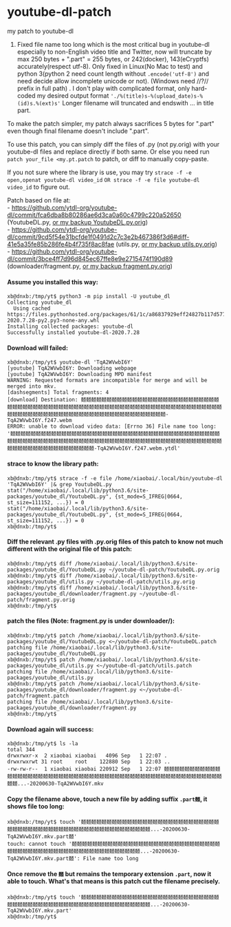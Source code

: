 # youtube-dl-patch
my patch to youtube-dl

1. Fixed file name too long which is the most critical bug in youtube-dl especially to non-English video title and Twitter, now will truncate by max 250 bytes + ".part" = 255 bytes, or 242(docker), 143(eCryptfs) accurately(respect utf-8). Only fixed in Linux(No Mac to test) and python 3(python 2 need count length without `.encode('utf-8')` and need decide allow incomplete unicode or not).  (Windows need \/\/?/\/ prefix in full path) . 
I don't play with complicated format, only hard-coded my desired output format `'./%(title)s-%(upload_date)s-%(id)s.%(ext)s'`
Longer filename will truncated and endswith ... in title part.  

To make the patch simpler, my patch always sacrifices 5 bytes for ".part" even though final filename doesn't include ".part".

To use this patch, you can simply diff the files of .py (not py.orig) with your youtube-dl files and replace directly if both same. Or else you need run `patch your_file <my.pt.patch` to patch, or diff to manually copy-paste. 

If you not sure where the library is use, you may try `strace -f -e open,openat youtube-dl video_id` `OR strace -f -e file youtube-dl video_id` to figure out.

Patch based on file at:  
    - https://github.com/ytdl-org/youtube-dl/commit/fca6dba8b80286ae6d3ca0a60c4799c220a52650 (YoutubeDL.py, [or my backup YoutubeDL.py.orig](https://github.com/limkokhole/youtube-dl-patch/blob/master/YoutubeDL.py.orig))  
    - https://github.com/ytdl-org/youtube-dl/commit/9cd5f54e31bcfde1f0491d2c7c3e2b467386f3d6#diff-41e5a35fe85b286fe4b4f735f8ac8fae (utils.py, [or my backup utils.py.orig](https://github.com/limkokhole/youtube-dl-patch/blob/master/utils.py.orig))  
    - https://github.com/ytdl-org/youtube-dl/commit/3bce4ff7d96d845ec67ffe8e9e2715474f190d89 (downloader/fragment.py, [or my backup fragment.py.orig](https://github.com/limkokhole/youtube-dl-patch/blob/master/fragment.py.orig))  

#### Assume you installed this way:
    xb@dnxb:/tmp/yt$ python3 -m pip install -U youtube_dl
    Collecting youtube_dl
      Using cached https://files.pythonhosted.org/packages/61/1c/a86837929eff24827b117d577584cc1a2a85dfdb5a91465d17c8b298f0d0/youtube_dl-2020.7.28-py2.py3-none-any.whl
    Installing collected packages: youtube-dl
    Successfully installed youtube-dl-2020.7.28

#### Download will failed:
    xb@dnxb:/tmp/yt$ youtube-dl 'TqA2WVwbI6Y'
    [youtube] TqA2WVwbI6Y: Downloading webpage
    [youtube] TqA2WVwbI6Y: Downloading MPD manifest
    WARNING: Requested formats are incompatible for merge and will be merged into mkv.
    [dashsegments] Total fragments: 4
    [download] Destination: 𪍑𪍑𪍑𪍑𪍑𪍑𪍑𪍑𪍑𪍑𪍑𪍑𪍑𪍑𪍑𪍑𪍑𪍑𪍑𪍑𪍑𪍑𪍑𪍑𪍑𪍑𪍑𪍑𪍑𪍑𪍑𪍑𪍑𪍑𪍑𪍑𪍑𪍑𪍑𪍑𪍑𪍑𪍑𪍑𪍑𪍑𪍑𪍑𪍑𪍑𪍑𪍑𪍑𪍑𪍑𪍑𪍑𪍑𪍑𪍑𪍑𪍑𪍑𪍑𪍑𪍑𪍑𪍑𪍑𪍑𪍑𪍑𪍑𪍑𪍑𪍑𪍑𪍑𪍑𪍑𪍑𪍑𪍑𪍑𪍑𪍑𪍑𪍑𪍑𪍑𪍑𪍑𪍑𪍑𪍑𪍑𪍑𪍑𪍑𪍑-TqA2WVwbI6Y.f247.webm
    ERROR: unable to download video data: [Errno 36] File name too long: '𪍑𪍑𪍑𪍑𪍑𪍑𪍑𪍑𪍑𪍑𪍑𪍑𪍑𪍑𪍑𪍑𪍑𪍑𪍑𪍑𪍑𪍑𪍑𪍑𪍑𪍑𪍑𪍑𪍑𪍑𪍑𪍑𪍑𪍑𪍑𪍑𪍑𪍑𪍑𪍑𪍑𪍑𪍑𪍑𪍑𪍑𪍑𪍑𪍑𪍑𪍑𪍑𪍑𪍑𪍑𪍑𪍑𪍑𪍑𪍑𪍑𪍑𪍑𪍑𪍑𪍑𪍑𪍑𪍑𪍑𪍑𪍑𪍑𪍑𪍑𪍑𪍑𪍑𪍑𪍑𪍑𪍑𪍑𪍑𪍑𪍑𪍑𪍑𪍑𪍑𪍑𪍑𪍑𪍑𪍑𪍑𪍑𪍑𪍑𪍑-TqA2WVwbI6Y.f247.webm.ytdl'

#### strace to know the library path:
    xb@dnxb:/tmp/yt$ strace -f -e file /home/xiaobai/.local/bin/youtube-dl 'TqA2WVwbI6Y' |& grep YoutubeDL.py
    stat("/home/xiaobai/.local/lib/python3.6/site-packages/youtube_dl/YoutubeDL.py", {st_mode=S_IFREG|0664, st_size=111152, ...}) = 0
    stat("/home/xiaobai/.local/lib/python3.6/site-packages/youtube_dl/YoutubeDL.py", {st_mode=S_IFREG|0664, st_size=111152, ...}) = 0
    xb@dnxb:/tmp/yt$ 

#### Diff the relevant .py files with .py.orig files of this patch to know not much different with the original file of this patch: 
    xb@dnxb:/tmp/yt$ diff /home/xiaobai/.local/lib/python3.6/site-packages/youtube_dl/YoutubeDL.py ~/youtube-dl-patch/YoutubeDL.py.orig
    xb@dnxb:/tmp/yt$ diff /home/xiaobai/.local/lib/python3.6/site-packages/youtube_dl/utils.py ~/youtube-dl-patch/utils.py.orig 
    xb@dnxb:/tmp/yt$ diff /home/xiaobai/.local/lib/python3.6/site-packages/youtube_dl/downloader/fragment.py ~/youtube-dl-patch/fragment.py.orig
    xb@dnxb:/tmp/yt$ 

#### patch the files (Note: fragment.py is under downloader/):
    xb@dnxb:/tmp/yt$ patch /home/xiaobai/.local/lib/python3.6/site-packages/youtube_dl/YoutubeDL.py <~/youtube-dl-patch/YoutubeDL.patch 
    patching file /home/xiaobai/.local/lib/python3.6/site-packages/youtube_dl/YoutubeDL.py
    xb@dnxb:/tmp/yt$ patch /home/xiaobai/.local/lib/python3.6/site-packages/youtube_dl/utils.py <~/youtube-dl-patch/utils.patch 
    patching file /home/xiaobai/.local/lib/python3.6/site-packages/youtube_dl/utils.py
    xb@dnxb:/tmp/yt$ patch /home/xiaobai/.local/lib/python3.6/site-packages/youtube_dl/downloader/fragment.py <~/youtube-dl-patch/fragment.patch
    patching file /home/xiaobai/.local/lib/python3.6/site-packages/youtube_dl/downloader/fragment.py
    xb@dnxb:/tmp/yt$

#### Download again will success:
    xb@dnxb:/tmp/yt$ ls -la
    total 344
    drwxrwxr-x  2 xiaobai xiaobai   4096 Sep   1 22:07 .
    drwxrwxrwt 31 root    root    122880 Sep   1 22:03 ..
    -rw-rw-r--  1 xiaobai xiaobai 220912 Sep   1 22:07 𪍑𪍑𪍑𪍑𪍑𪍑𪍑𪍑𪍑𪍑𪍑𪍑𪍑𪍑𪍑𪍑𪍑𪍑𪍑𪍑𪍑𪍑𪍑𪍑𪍑𪍑𪍑𪍑𪍑𪍑𪍑𪍑𪍑𪍑𪍑𪍑𪍑𪍑𪍑𪍑𪍑𪍑𪍑𪍑𪍑𪍑𪍑𪍑𪍑𪍑𪍑𪍑𪍑𪍑𪍑...-20200630-TqA2WVwbI6Y.mkv

#### Copy the filename above, touch a new file by adding suffix `.part𪍑`, it shows file too long:
    xb@dnxb:/tmp/yt$ touch '𪍑𪍑𪍑𪍑𪍑𪍑𪍑𪍑𪍑𪍑𪍑𪍑𪍑𪍑𪍑𪍑𪍑𪍑𪍑𪍑𪍑𪍑𪍑𪍑𪍑𪍑𪍑𪍑𪍑𪍑𪍑𪍑𪍑𪍑𪍑𪍑𪍑𪍑𪍑𪍑𪍑𪍑𪍑𪍑𪍑𪍑𪍑𪍑𪍑𪍑𪍑𪍑𪍑𪍑𪍑...-20200630-TqA2WVwbI6Y.mkv.part𪍑'
    touch: cannot touch '𪍑𪍑𪍑𪍑𪍑𪍑𪍑𪍑𪍑𪍑𪍑𪍑𪍑𪍑𪍑𪍑𪍑𪍑𪍑𪍑𪍑𪍑𪍑𪍑𪍑𪍑𪍑𪍑𪍑𪍑𪍑𪍑𪍑𪍑𪍑𪍑𪍑𪍑𪍑𪍑𪍑𪍑𪍑𪍑𪍑𪍑𪍑𪍑𪍑𪍑𪍑𪍑𪍑𪍑𪍑...-20200630-TqA2WVwbI6Y.mkv.part𪍑': File name too long

#### Once remove the `𪍑` but remains the temporary extension `.part`, now it able to touch. What's that means is this patch cut the filename precisely.
    xb@dnxb:/tmp/yt$ touch '𪍑𪍑𪍑𪍑𪍑𪍑𪍑𪍑𪍑𪍑𪍑𪍑𪍑𪍑𪍑𪍑𪍑𪍑𪍑𪍑𪍑𪍑𪍑𪍑𪍑𪍑𪍑𪍑𪍑𪍑𪍑𪍑𪍑𪍑𪍑𪍑𪍑𪍑𪍑𪍑𪍑𪍑𪍑𪍑𪍑𪍑𪍑𪍑𪍑𪍑𪍑𪍑𪍑𪍑𪍑...-20200630-TqA2WVwbI6Y.mkv.part'
    xb@dnxb:/tmp/yt$ 



